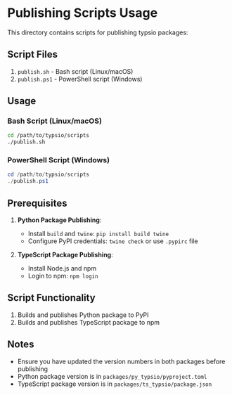 # Publishing Scripts Usage

This directory contains scripts for publishing typsio packages:

## Script Files

1. `publish.sh` - Bash script (Linux/macOS)
2. `publish.ps1` - PowerShell script (Windows)

## Usage

### Bash Script (Linux/macOS)

```bash
cd /path/to/typsio/scripts
./publish.sh
```

### PowerShell Script (Windows)

```powershell
cd /path/to/typsio/scripts
./publish.ps1
```

## Prerequisites

1. **Python Package Publishing**:
   - Install `build` and `twine`: `pip install build twine`
   - Configure PyPI credentials: `twine check` or use `.pypirc` file

2. **TypeScript Package Publishing**:
   - Install Node.js and npm
   - Login to npm: `npm login`

## Script Functionality

1. Builds and publishes Python package to PyPI
2. Builds and publishes TypeScript package to npm

## Notes

- Ensure you have updated the version numbers in both packages before publishing
- Python package version is in `packages/py_typsio/pyproject.toml`
- TypeScript package version is in `packages/ts_typsio/package.json`